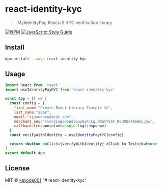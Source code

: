 # react-identity-kyc

> MyIdentityPay ReactJS KYC verification library

[![NPM](https://img.shields.io/npm/v/react-identity-kyc.svg)](https://www.npmjs.com/package/react-identity-kyc) [![JavaScript Style Guide](https://img.shields.io/badge/code_style-standard-brightgreen.svg)](https://standardjs.com)

## Install

```bash
npm install --save react-identity-kyc
```

## Usage

```jsx
import React from 'react'
import useIdentityPayKYC from 'react-identity-kyc'

const App = () => {
  const config = {
    first_name:"Create React Library Example 😄",
    last_name:"asas",
    email:"sjusudhsu@test.com",
    merchant_key:"rvnn3ingodoed5ouy0z4:Cq_dXaVYS6F_R5HOQetA6HcLqKw",
    callback:(response)=>console.log(response)
  }
  const verifyWithIdentity = useIdentityPayKYC(config)

  return <button onClick={verifyWithIdentity} >Click to Test</button>
}
export default App

```

## License

MIT © [kayode001](https://github.com/kayode001)
"# react-identity-kyc"
